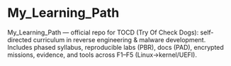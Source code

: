 # My_Learning_Path
My\_Learning\_Path — official repo for TOCD (Try Of Check Dogs): self-directed curriculum in reverse engineering &amp; malware development. Includes phased syllabus, reproducible labs (PBR), docs (PAD), encrypted missions, evidence, and tools across F1–F5 (Linux→kernel/UEFI).
